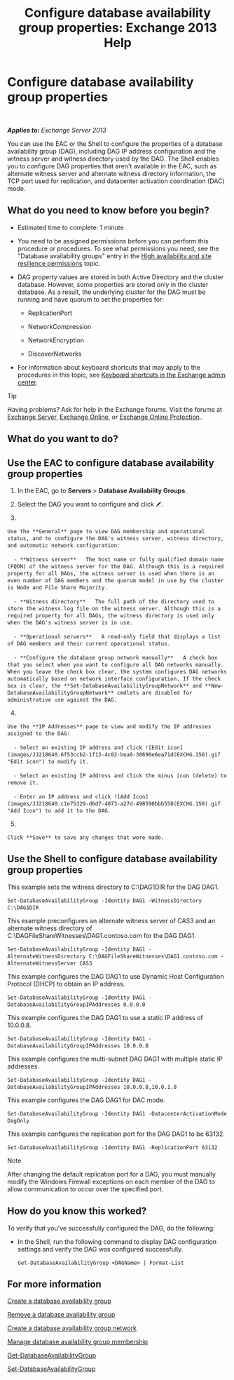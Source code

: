﻿---
title: 'Configure database availability group properties: Exchange 2013 Help'
TOCTitle: Configure database availability group properties
ms:assetid: 50daeac5-a16f-4362-a325-19e0fe25d59d
ms:mtpsurl: https://technet.microsoft.com/en-us/library/Dd297985(v=EXCHG.150)
ms:contentKeyID: 48385082
ms.date: 12/09/2016
mtps_version: v=EXCHG.150
---

# Configure database availability group properties

 

_**Applies to:** Exchange Server 2013_


You can use the EAC or the Shell to configure the properties of a database availability group (DAG), including DAG IP address configuration and the witness server and witness directory used by the DAG. The Shell enables you to configure DAG properties that aren't available in the EAC, such as alternate witness server and alternate witness directory information, the TCP port used for replication, and datacenter activation coordination (DAC) mode.

## What do you need to know before you begin?

  - Estimated time to complete: 1 minute

  - You need to be assigned permissions before you can perform this procedure or procedures. To see what permissions you need, see the "Database availability groups" entry in the [High availability and site resilience permissions](high-availability-and-site-resilience-permissions-exchange-2013-help.md) topic.

  - DAG property values are stored in both Active Directory and the cluster database. However, some properties are stored only in the cluster database. As a result, the underlying cluster for the DAG must be running and have quorum to set the properties for:
    
      - ReplicationPort
    
      - NetworkCompression
    
      - NetworkEncryption
    
      - DiscoverNetworks

  - For information about keyboard shortcuts that may apply to the procedures in this topic, see [Keyboard shortcuts in the Exchange admin center](keyboard-shortcuts-in-the-exchange-admin-center-exchange-online-protection-help.md).


> [!TIP]
> Having problems? Ask for help in the Exchange forums. Visit the forums at <A href="https://go.microsoft.com/fwlink/p/?linkid=60612">Exchange Server</A>, <A href="https://go.microsoft.com/fwlink/p/?linkid=267542">Exchange Online</A>, or <A href="https://go.microsoft.com/fwlink/p/?linkid=285351">Exchange Online Protection</A>..



## What do you want to do?

## Use the EAC to configure database availability group properties

1.  In the EAC, go to **Servers** \> **Database Availability Groups**.

2.  Select the DAG you want to configure and click ![Edit icon](images/JJ218640.6f53ccb2-1f13-4c02-bea0-30690e6ea71d(EXCHG.150).gif "Edit icon").

3.  
    
    Use the **General** page to view DAG membership and operational status, and to configure the DAG's witness server, witness directory, and automatic network configuration:
    
      - **Witness server**   The host name or fully qualified domain name (FQDN) of the witness server for the DAG. Although this is a required property for all DAGs, the witness server is used when there is an even number of DAG members and the quorum model in use by the cluster is Node and File Share Majority.
    
      - **Witness directory**   The full path of the directory used to store the witness.log file on the witness server. Although this is a required property for all DAGs, the witness directory is used only when the DAG's witness server is in use.
    
      - **Operational servers**   A read-only field that displays a list of DAG members and their current operational status.
    
      - **Configure the database group network manually**   A check box that you select when you want to configure all DAG networks manually. When you leave the check box clear, the system configures DAG networks automatically based on network interface configuration. If the check box is clear, the **Set-DatabaseAvailabilityGroupNetwork** and **New-DatabaseAvailabilityGroupNetwork** cmdlets are disabled for administrative use against the DAG.

4.  
    
    Use the **IP Addresses** page to view and modify the IP addresses assigned to the DAG:
    
      - Select an existing IP address and click ![Edit icon](images/JJ218640.6f53ccb2-1f13-4c02-bea0-30690e6ea71d(EXCHG.150).gif "Edit icon") to modify it.
    
      - Select an existing IP address and click the minus icon (delete) to remove it.
    
      - Enter an IP address and click ![Add Icon](images/JJ218640.c1e75329-d6d7-4073-a27d-498590bbb558(EXCHG.150).gif "Add Icon") to add it to the DAG.

5.  
    
    Click **Save** to save any changes that were made.

## Use the Shell to configure database availability group properties

This example sets the witness directory to C:\\DAG1DIR for the DAG DAG1.

    Set-DatabaseAvailabilityGroup -Identity DAG1 -WitnessDirectory C:\DAG1DIR

This example preconfigures an alternate witness server of CAS3 and an alternate witness directory of C:\\DAGFileShareWitnesses\\DAG1.contoso.com for the DAG DAG1.

    Set-DatabaseAvailabilityGroup -Identity DAG1 -AlternateWitnessDirectory C:\DAGFileShareWitnesses\DAG1.contoso.com -AlternateWitnessServer CAS3

This example configures the DAG DAG1 to use Dynamic Host Configuration Protocol (DHCP) to obtain an IP address.

    Set-DatabaseAvailabilityGroup -Identity DAG1 -DatabaseAvailabilityGroupIPAddresses 0.0.0.0

This example configures the DAG DAG1 to use a static IP address of 10.0.0.8.

    Set-DatabaseAvailabilityGroup -Identity DAG1 -DatabaseAvailabilityGroupIPAddresses 10.0.0.8

This example configures the multi-subnet DAG DAG1 with multiple static IP addresses.

    Set-DatabaseAvailabilityGroup -Identity DAG1 -DatabaseAvailabilityGroupIPAddresses 10.0.0.8,10.0.1.8

This example configures the DAG DAG1 for DAC mode.

    Set-DatabaseAvailabilityGroup -Identity DAG1 -DatacenterActivationMode DagOnly

This example configures the replication port for the DAG DAG1 to be 63132.

    Set-DatabaseAvailabilityGroup -Identity DAG1 -ReplicationPort 63132


> [!NOTE]
> After changing the default replication port for a DAG, you must manually modify the Windows Firewall exceptions on each member of the DAG to allow communication to occur over the specified port.



## How do you know this worked?

To verify that you've successfully configured the DAG, do the following:

  - In the Shell, run the following command to display DAG configuration settings and verify the DAG was configured successfully.
    
        Get-DatabaseAvailabilityGroup <DAGName> | Format-List

## For more information

[Create a database availability group](create-a-database-availability-group-exchange-2013-help.md)

[Remove a database availability group](remove-a-database-availability-group-exchange-2013-help.md)

[Create a database availability group network](create-a-database-availability-group-network-exchange-2013-help.md)

[Manage database availability group membership](manage-database-availability-group-membership-exchange-2013-help.md)

[Get-DatabaseAvailabilityGroup](https://technet.microsoft.com/en-us/library/dd351226\(v=exchg.150\))

[Set-DatabaseAvailabilityGroup](https://technet.microsoft.com/en-us/library/dd297934\(v=exchg.150\))

